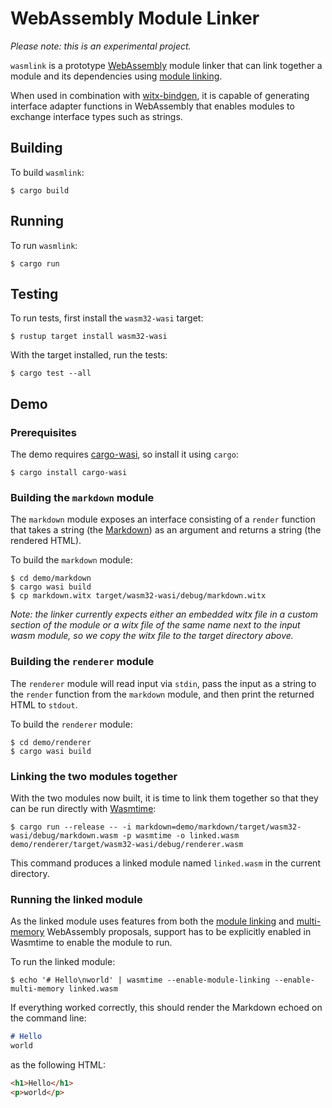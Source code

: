 # WebAssembly Module Linker

_Please note: this is an experimental project._

`wasmlink` is a prototype [WebAssembly](https://webassembly.org/) module linker that can link together a module and its dependencies using [module linking](https://github.com/WebAssembly/module-linking).

When used in combination with [witx-bindgen](https://github.com/bytecodealliance/witx-bindgen), it is capable of generating interface adapter functions in WebAssembly that enables modules to exchange interface types such as strings.

## Building

To build `wasmlink`:

```text
$ cargo build
```

## Running

To run `wasmlink`:

```text
$ cargo run
```

## Testing

To run tests, first install the `wasm32-wasi` target:

```text
$ rustup target install wasm32-wasi
```

With the target installed, run the tests:

```text
$ cargo test --all
```

## Demo

### Prerequisites

The demo requires [cargo-wasi](https://github.com/bytecodealliance/cargo-wasi), so install it using `cargo`:

```text
$ cargo install cargo-wasi
```

### Building the `markdown` module

The `markdown` module exposes an interface consisting of a `render` function that takes a string (the [Markdown](https://en.wikipedia.org/wiki/Markdown)) as an argument and returns a string (the rendered HTML).

To build the `markdown` module:

```text
$ cd demo/markdown
$ cargo wasi build
$ cp markdown.witx target/wasm32-wasi/debug/markdown.witx
```

_Note: the linker currently expects either an embedded witx file in a custom section of the module or a witx file of the same name next to the input wasm module, so we copy the witx file to the target directory above._

### Building the `renderer` module

The `renderer` module will read input via `stdin`, pass the input as a string to the `render` function from the `markdown` module, and then print the returned HTML to `stdout`.

To build the `renderer` module:

```text
$ cd demo/renderer
$ cargo wasi build
```

### Linking the two modules together

With the two modules now built, it is time to link them together so that they can be run directly with [Wasmtime](https://github.com/bytecodealliance/wasmtime):

```text
$ cargo run --release -- -i markdown=demo/markdown/target/wasm32-wasi/debug/markdown.wasm -p wasmtime -o linked.wasm demo/renderer/target/wasm32-wasi/debug/renderer.wasm
```

This command produces a linked module named `linked.wasm` in the current directory.

### Running the linked module

As the linked module uses features from both the [module linking](https://github.com/WebAssembly/module-linking) and [multi-memory](https://github.com/WebAssembly/multi-memory) WebAssembly proposals, support has to be explicitly enabled in Wasmtime to enable the module to run.

To run the linked module:

```text
$ echo '# Hello\nworld' | wasmtime --enable-module-linking --enable-multi-memory linked.wasm
```

If everything worked correctly, this should render the Markdown echoed on the command line:

```markdown
# Hello
world
```

as the following HTML:

```html
<h1>Hello</h1>
<p>world</p>
```
